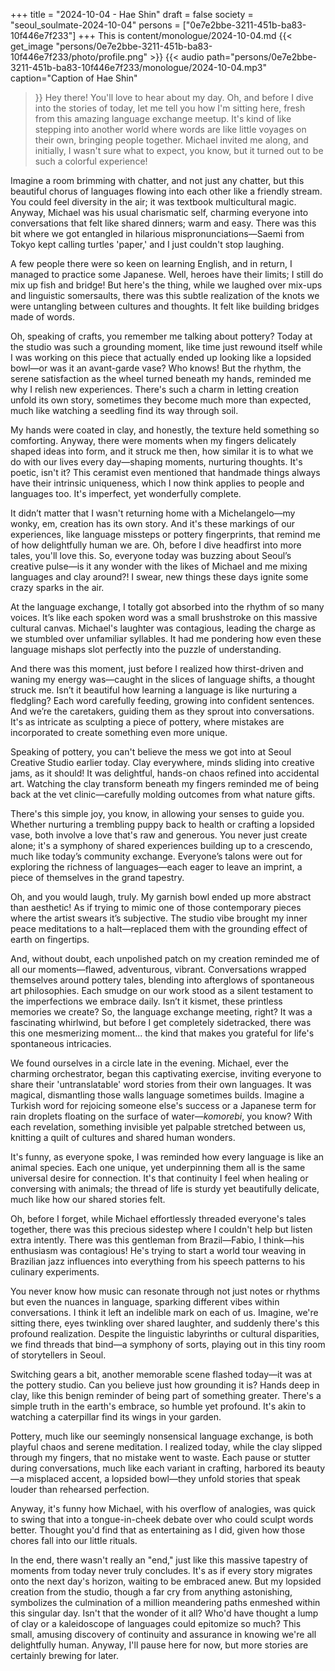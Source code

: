 +++
title = "2024-10-04 - Hae Shin"
draft = false
society = "seoul_soulmate-2024-10-04"
persons = ["0e7e2bbe-3211-451b-ba83-10f446e7f233"]
+++
This is content/monologue/2024-10-04.md
{{< get_image "persons/0e7e2bbe-3211-451b-ba83-10f446e7f233/photo/profile.png" >}}
{{< audio
    path="persons/0e7e2bbe-3211-451b-ba83-10f446e7f233/monologue/2024-10-04.mp3" 
    caption="Caption of Hae Shin"
>}}
Hey there! You'll love to hear about my day.
Oh, and before I dive into the stories of today, let me tell you how I'm sitting here, fresh from this amazing language exchange meetup. It's kind of like stepping into another world where words are like little voyages on their own, bringing people together. Michael invited me along, and initially, I wasn't sure what to expect, you know, but it turned out to be such a colorful experience!

Imagine a room brimming with chatter, and not just any chatter, but this beautiful chorus of languages flowing into each other like a friendly stream. You could feel diversity in the air; it was textbook multicultural magic. Anyway, Michael was his usual charismatic self, charming everyone into conversations that felt like shared dinners; warm and easy. There was this bit where we got entangled in hilarious mispronunciations—Saemi from Tokyo kept calling turtles 'paper,' and I just couldn't stop laughing.

A few people there were so keen on learning English, and in return, I managed to practice some Japanese. Well, heroes have their limits; I still do mix up fish and bridge! But here's the thing, while we laughed over mix-ups and linguistic somersaults, there was this subtle realization of the knots we were untangling between cultures and thoughts. It felt like building bridges made of words.

Oh, speaking of crafts, you remember me talking about pottery? Today at the studio was such a grounding moment, like time just rewound itself while I was working on this piece that actually ended up looking like a lopsided bowl—or was it an avant-garde vase? Who knows! But the rhythm, the serene satisfaction as the wheel turned beneath my hands, reminded me why I relish new experiences. There's such a charm in letting creation unfold its own story, sometimes they become much more than expected, much like watching a seedling find its way through soil.

My hands were coated in clay, and honestly, the texture held something so comforting. Anyway, there were moments when my fingers delicately shaped ideas into form, and it struck me then, how similar it is to what we do with our lives every day—shaping moments, nurturing thoughts. It's poetic, isn't it? This ceramist even mentioned that handmade things always have their intrinsic uniqueness, which I now think applies to people and languages too. It's imperfect, yet wonderfully complete.

It didn’t matter that I wasn't returning home with a Michelangelo—my wonky, em, creation has its own story. And it's these markings of our experiences, like language missteps or pottery fingerprints, that remind me of how delightfully human we are.
 Oh, before I dive headfirst into more tales, you'll love this. So, everyone today was buzzing about Seoul’s creative pulse—is it any wonder with the likes of Michael and me mixing languages and clay around?! I swear, new things these days ignite some crazy sparks in the air.

At the language exchange, I totally got absorbed into the rhythm of so many voices. It’s like each spoken word was a small brushstroke on this massive cultural canvas. Michael's laughter was contagious, leading the charge as we stumbled over unfamiliar syllables. It had me pondering how even these language mishaps slot perfectly into the puzzle of understanding.

And there was this moment, just before I realized how thirst-driven and waning my energy was—caught in the slices of language shifts, a thought struck me. Isn’t it beautiful how learning a language is like nurturing a fledgling? Each word carefully feeding, growing into confident sentences. And we’re the caretakers, guiding them as they sprout into conversations. It's as intricate as sculpting a piece of pottery, where mistakes are incorporated to create something even more unique.

Speaking of pottery, you can't believe the mess we got into at Seoul Creative Studio earlier today. Clay everywhere, minds sliding into creative jams, as it should! It was delightful, hands-on chaos refined into accidental art. Watching the clay transform beneath my fingers reminded me of being back at the vet clinic—carefully molding outcomes from what nature gifts.

There's this simple joy, you know, in allowing your senses to guide you. Whether nurturing a trembling puppy back to health or crafting a lopsided vase, both involve a love that's raw and generous. You never just create alone; it's a symphony of shared experiences building up to a crescendo, much like today’s community exchange. Everyone’s talons were out for exploring the richness of languages—each eager to leave an imprint, a piece of themselves in the grand tapestry.

Oh, and you would laugh, truly. My garnish bowl ended up more abstract than aesthetic! As if trying to mimic one of those contemporary pieces where the artist swears it’s subjective. The studio vibe brought my inner peace meditations to a halt—replaced them with the grounding effect of earth on fingertips.

And, without doubt, each unpolished patch on my creation reminded me of all our moments—flawed, adventurous, vibrant. Conversations wrapped themselves around pottery tales, blending into afterglows of spontaneous art philosophies. Each smudge on our work stood as a silent testament to the imperfections we embrace daily. Isn’t it kismet, these printless memories we create?
 So, the language exchange meeting, right? It was a fascinating whirlwind, but before I get completely sidetracked, there was this one mesmerizing moment... the kind that makes you grateful for life's spontaneous intricacies.

We found ourselves in a circle late in the evening. Michael, ever the charming orchestrator, began this captivating exercise, inviting everyone to share their 'untranslatable' word stories from their own languages. It was magical, dismantling those walls language sometimes builds. Imagine a Turkish word for rejoicing someone else's success or a Japanese term for rain droplets floating on the surface of water—*komorebi*, you know? With each revelation, something invisible yet palpable stretched between us, knitting a quilt of cultures and shared human wonders.

It's funny, as everyone spoke, I was reminded how every language is like an animal species. Each one unique, yet underpinning them all is the same universal desire for connection. It's that continuity I feel when healing or conversing with animals; the thread of life is sturdy yet beautifully delicate, much like how our shared stories felt.

Oh, before I forget, while Michael effortlessly threaded everyone's tales together, there was this precious sidestep where I couldn't help but listen extra intently. There was this gentleman from Brazil—Fabio, I think—his enthusiasm was contagious! He's trying to start a world tour weaving in Brazilian jazz influences into everything from his speech patterns to his culinary experiments.

You never know how music can resonate through not just notes or rhythms but even the nuances in language, sparking different vibes within conversations. I think it left an indelible mark on each of us. Imagine, we're sitting there, eyes twinkling over shared laughter, and suddenly there's this profound realization. Despite the linguistic labyrinths or cultural disparities, we find threads that bind—a symphony of sorts, playing out in this tiny room of storytellers in Seoul.

Switching gears a bit, another memorable scene flashed today—it was at the pottery studio. Can you believe just how grounding it is? Hands deep in clay, like this benign reminder of being part of something greater. There's a simple truth in the earth's embrace, so humble yet profound. It's akin to watching a caterpillar find its wings in your garden.

Pottery, much like our seemingly nonsensical language exchange, is both playful chaos and serene meditation. I realized today, while the clay slipped through my fingers, that no mistake went to waste. Each pause or stutter during conversations, much like each variant in crafting, harbored its beauty—a misplaced accent, a lopsided bowl—they unfold stories that speak louder than rehearsed perfection.

Anyway, it's funny how Michael, with his overflow of analogies, was quick to swing that into a tongue-in-cheek debate over who could sculpt words better. Thought you'd find that as entertaining as I did, given how those chores fall into our little rituals.

In the end, there wasn't really an "end," just like this massive tapestry of moments from today never truly concludes. It's as if every story migrates onto the next day's horizon, waiting to be embraced anew. But my lopsided creation from the studio, though a far cry from anything astonishing, symbolizes the culmination of a million meandering paths enmeshed within this singular day. Isn't that the wonder of it all? Who'd have thought a lump of clay or a kaleidoscope of languages could epitomize so much? This small, amusing discovery of continuity and assurance in knowing we're all delightfully human.
Anyway, I'll pause here for now, but more stories are certainly brewing for later.
